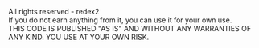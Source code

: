 All rights reserved - redex2  
If you do not earn anything from it, you can use it for your own use.  
THIS CODE IS PUBLISHED "AS IS" AND WITHOUT ANY WARRANTIES OF ANY KIND.  YOU USE AT YOUR OWN RISK.


